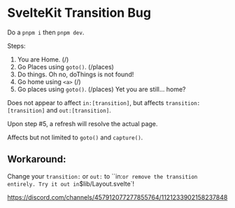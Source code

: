 # SvelteKit Transition Bug

Do a `pnpm i` then `pnpm dev`.

Steps:

1. You are Home. (/)
2. Go Places using `goto()`. (/places) 
3. Do things. Oh no, doThings is not found!
4. Go home using `<a>` (/)
5. Go places using `goto()`. (/places) Yet you are still... home?


Does not appear to affect `in:[transition]`, but affects `transition:[transition]` and `out:[transition]`.

Upon step #5, a refresh will resolve the actual page.

Affects but not limited to `goto()` and `capture()`.

## Workaround: 
Change your `transition:` or `out:` to ``in:` or remove the transition entirely.
Try it out in `$lib/Layout.svelte`!

https://discord.com/channels/457912077277855764/1121233902158237848